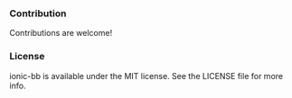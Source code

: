### Contribution
Contributions are welcome!

### License
ionic-bb is available under the MIT license. See the LICENSE file for more info.
